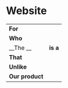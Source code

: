 # Website

| | |
|-|-|
| __For__           |  |
| __Who__           |          |
| __The  __  | __is a__ |
| __That__          |  |
| __Unlike__        |  |
|__Our product__    |  |




